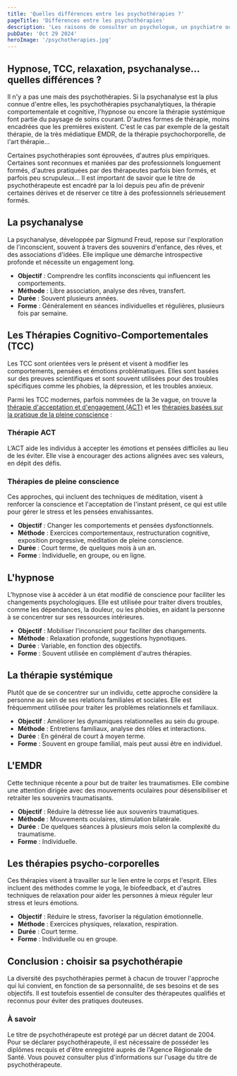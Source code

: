 ```yaml
---
title: 'Quelles différences entre les psychothérapies ?'
pageTitle: 'Différences entre les psychothérapies'
description: 'Les raisons de consulter un psychologue, un psychiatre ou un psychanalyste.'
pubDate: 'Oct 29 2024'
heroImage: '/psychotherapies.jpg'
---
```


## Hypnose, TCC, relaxation, psychanalyse... quelles différences ?

Il n'y a pas une mais des psychothérapies. Si la psychanalyse est la plus connue d'entre elles, les psychothérapies psychanalytiques, la thérapie comportementale et cognitive, l'hypnose ou encore la thérapie systémique font partie du paysage de soins courant. D'autres formes de thérapie, moins encadrées que les premières existent. C'est le cas par exemple de la gestalt thérapie, de la très médiatique EMDR, de la thérapie psychochorporelle, de l'art thérapie...

Certaines psychothérapies sont éprouvées, d'autres plus empiriques. Certaines sont reconnues et maniées par des professionnels longuement formés, d'autres pratiquées par des thérapeutes parfois bien formés, et parfois peu scrupuleux... Il est important de savoir que le titre de psychothérapeute est encadré par la loi depuis peu afin de prévenir certaines dérives et de réserver ce titre à des professionnels sérieusement formés.

## La psychanalyse

La psychanalyse, développée par Sigmund Freud, repose sur l'exploration de l'inconscient, souvent à travers des souvenirs d'enfance, des rêves, et des associations d'idées. Elle implique une démarche introspective profonde et nécessite un engagement long.

- **Objectif** : Comprendre les conflits inconscients qui influencent les comportements.
- **Méthode** : Libre association, analyse des rêves, transfert.
- **Durée** : Souvent plusieurs années.
- **Forme** : Généralement en séances individuelles et régulières, plusieurs fois par semaine.

## Les Thérapies Cognitivo-Comportementales (TCC)

Les TCC sont orientées vers le présent et visent à modifier les comportements, pensées et émotions problématiques. Elles sont basées sur des preuves scientifiques et sont souvent utilisées pour des troubles spécifiques comme les phobies, la dépression, et les troubles anxieux.

Parmi les TCC modernes, parfois nommées de la 3e vague, on trouve la [thérapie d'acceptation et d'engagement (ACT)](/therapie-acceptation-et-engagement) et les [thérapies basées sur la pratique de la pleine conscience](/therapie-pleine-conscience) :

### Thérapie ACT

L’ACT aide les individus à accepter les émotions et pensées difficiles au lieu de les éviter. Elle vise à encourager des actions alignées avec ses valeurs, en dépit des défis.

### Thérapies de pleine conscience

Ces approches, qui incluent des techniques de méditation, visent à renforcer la conscience et l'acceptation de l'instant présent, ce qui est utile pour gérer le stress et les pensées envahissantes.

- **Objectif** : Changer les comportements et pensées dysfonctionnels.
- **Méthode** : Exercices comportementaux, restructuration cognitive, exposition progressive, méditation de pleine conscience.
- **Durée** : Court terme, de quelques mois à un an.
- **Forme** : Individuelle, en groupe, ou en ligne.

## L'hypnose

L'hypnose vise à accéder à un état modifié de conscience pour faciliter les changements psychologiques. Elle est utilisée pour traiter divers troubles, comme les dépendances, la douleur, ou les phobies, en aidant la personne à se concentrer sur ses ressources intérieures.

- **Objectif** : Mobiliser l'inconscient pour faciliter des changements.
- **Méthode** : Relaxation profonde, suggestions hypnotiques.
- **Durée** : Variable, en fonction des objectifs.
- **Forme** : Souvent utilisée en complément d'autres thérapies.

## La thérapie systémique

Plutôt que de se concentrer sur un individu, cette approche considère la personne au sein de ses relations familiales et sociales. Elle est fréquemment utilisée pour traiter les problèmes relationnels et familiaux.

- **Objectif** : Améliorer les dynamiques relationnelles au sein du groupe.
- **Méthode** : Entretiens familiaux, analyse des rôles et interactions.
- **Durée** : En général de court à moyen terme.
- **Forme** : Souvent en groupe familial, mais peut aussi être en individuel.

## L'EMDR

Cette technique récente a pour but de traiter les traumatismes. Elle combine une attention dirigée avec des mouvements oculaires pour désensibiliser et retraiter les souvenirs traumatisants.

- **Objectif** : Réduire la détresse liée aux souvenirs traumatiques.
- **Méthode** : Mouvements oculaires, stimulation bilatérale.
- **Durée** : De quelques séances à plusieurs mois selon la complexité du traumatisme.
- **Forme** : Individuelle.

## Les thérapies psycho-corporelles

Ces thérapies visent à travailler sur le lien entre le corps et l'esprit. Elles incluent des méthodes comme le yoga, le biofeedback, et d'autres techniques de relaxation pour aider les personnes à mieux réguler leur stress et leurs émotions.

- **Objectif** : Réduire le stress, favoriser la régulation émotionnelle.
- **Méthode** : Exercices physiques, relaxation, respiration.
- **Durée** : Court terme.
- **Forme** : Individuelle ou en groupe.

## Conclusion : choisir sa psychothérapie

La diversité des psychothérapies permet à chacun de trouver l'approche qui lui convient, en fonction de sa personnalité, de ses besoins et de ses objectifs. Il est toutefois essentiel de consulter des thérapeutes qualifiés et reconnus pour éviter des pratiques douteuses.

### À savoir

Le titre de psychothérapeute est protégé par un décret datant de 2004. Pour se déclarer psychothérapeute, il est nécessaire de posséder les diplômes recquis et d'être enregistré auprès de l'Agence Régionale de Santé. Vous pouvez consulter plus d'informations sur l'usage du titre de psychothérapeute.
